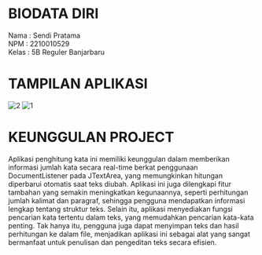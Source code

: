 # BIODATA DIRI

Nama      : Sendi Pratama<br>
NPM       : 2210010529<br>
Kelas     : 5B Reguler Banjarbaru<br>


# TAMPILAN APLIKASI
![2](https://github.com/user-attachments/assets/0e5006c6-1416-4d03-94ee-3c18b4f64fe7)
![1](https://github.com/user-attachments/assets/552c0b22-f996-4a3c-a0d0-bb7ec5ed66a2)





# KEUNGGULAN PROJECT
Aplikasi penghitung kata ini memiliki keunggulan dalam memberikan informasi jumlah kata secara real-time berkat penggunaan DocumentListener pada JTextArea, yang memungkinkan hitungan diperbarui otomatis saat teks diubah. Aplikasi ini juga dilengkapi fitur tambahan yang semakin meningkatkan kegunaannya, seperti perhitungan jumlah kalimat dan paragraf, sehingga pengguna mendapatkan informasi lengkap tentang struktur teks. Selain itu, aplikasi menyediakan fungsi pencarian kata tertentu dalam teks, yang memudahkan pencarian kata-kata penting. Tak hanya itu, pengguna juga dapat menyimpan teks dan hasil perhitungan ke dalam file, menjadikan aplikasi ini sebagai alat yang sangat bermanfaat untuk penulisan dan pengeditan teks secara efisien.
